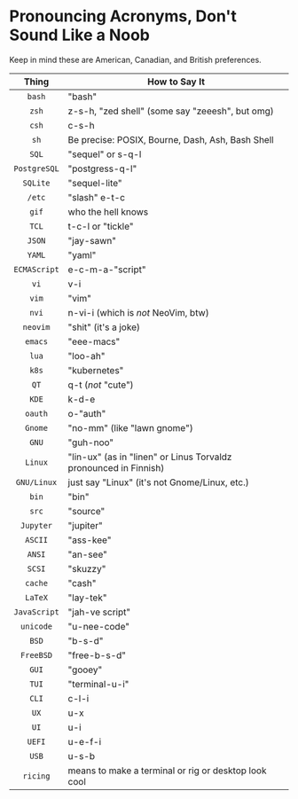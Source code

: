 # Pronouncing Acronyms, Don't Sound Like a Noob

Keep in mind these are American, Canadian, and British preferences.

Thing|How to Say It
|:-:|-|
`bash`|"bash"
`zsh`|z-s-h, "zed shell" (some say "zeeesh", but omg)
`csh`|c-s-h
`sh`|Be precise: POSIX, Bourne, Dash, Ash, Bash Shell
`SQL`|"sequel" or s-q-l
`PostgreSQL`| "postgress-q-l"
`SQLite`| "sequel-lite"
`/etc`|"slash" e-t-c
`gif`|who the hell knows
`TCL`|t-c-l or "tickle"
`JSON`|"jay-sawn"
`YAML`|"yaml"
`ECMAScript`|e-c-m-a-"script"
`vi`|v-i
`vim`|"vim"
`nvi`|n-vi-i (which is *not* NeoVim, btw)
`neovim`|"shit" (it's a joke)
`emacs`|"eee-macs"
`lua`|"loo-ah"
`k8s`|"kubernetes"
`QT`|q-t (*not* "cute")
`KDE`|k-d-e
`oauth`|o-"auth"
`Gnome`|"no-mm" (like "lawn gnome")
`GNU`|"guh-noo"
`Linux`|"lin-ux" (as in "linen" or Linus Torvaldz pronounced in Finnish)
`GNU/Linux`|just say "Linux" (it's not Gnome/Linux, etc.)
`bin`|"bin"
`src`|"source"
`Jupyter`|"jupiter"
`ASCII`|"ass-kee"
`ANSI`|"an-see"
`SCSI`|"skuzzy"
`cache`|"cash"
`LaTeX`|"lay-tek"
`JavaScript`|"jah-ve script"
`unicode`|"u-nee-code"
`BSD`|"b-s-d"
`FreeBSD`|"free-b-s-d"
`GUI`|"gooey"
`TUI`|"terminal-u-i"
`CLI`|c-l-i
`UX`|u-x
`UI`|u-i
`UEFI`|u-e-f-i
`USB`|u-s-b
`ricing`|means to make a terminal or rig or desktop look cool

